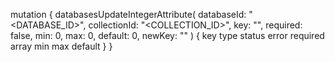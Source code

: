mutation {
    databasesUpdateIntegerAttribute(
        databaseId: "<DATABASE_ID>",
        collectionId: "<COLLECTION_ID>",
        key: "",
        required: false,
        min: 0,
        max: 0,
        default: 0,
        newKey: ""
    ) {
        key
        type
        status
        error
        required
        array
        min
        max
        default
    }
}
